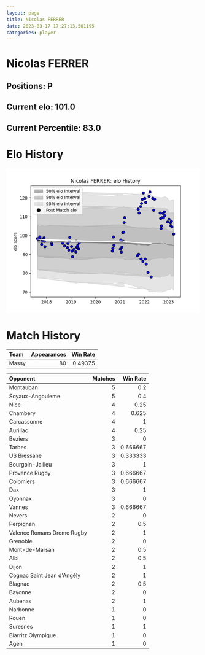 ```yaml
---  
layout: page  
title: Nicolas FERRER  
date: 2023-03-17 17:27:13.501195  
categories: player  
---
```

# Nicolas FERRER

## Positions: P

## Current elo: 101.0

## Current Percentile: 83.0

# Elo History


![elo history](history_NicolasFERRER.png)
# Match History


| Team   |   Appearances |   Win Rate |
|:-------|--------------:|-----------:|
| Massy  |            80 |    0.49375 |

| Opponent                   |   Matches |   Win Rate |
|:---------------------------|----------:|-----------:|
| Montauban                  |         5 |   0.2      |
| Soyaux-Angouleme           |         5 |   0.4      |
| Nice                       |         4 |   0.25     |
| Chambery                   |         4 |   0.625    |
| Carcassonne                |         4 |   1        |
| Aurillac                   |         4 |   0.25     |
| Beziers                    |         3 |   0        |
| Tarbes                     |         3 |   0.666667 |
| US Bressane                |         3 |   0.333333 |
| Bourgoin-Jallieu           |         3 |   1        |
| Provence Rugby             |         3 |   0.666667 |
| Colomiers                  |         3 |   0.666667 |
| Dax                        |         3 |   1        |
| Oyonnax                    |         3 |   0        |
| Vannes                     |         3 |   0.666667 |
| Nevers                     |         2 |   0        |
| Perpignan                  |         2 |   0.5      |
| Valence Romans Drome Rugby |         2 |   1        |
| Grenoble                   |         2 |   0        |
| Mont-de-Marsan             |         2 |   0.5      |
| Albi                       |         2 |   0.5      |
| Dijon                      |         2 |   1        |
| Cognac Saint Jean d'Angély |         2 |   1        |
| Blagnac                    |         2 |   0.5      |
| Bayonne                    |         2 |   0        |
| Aubenas                    |         2 |   1        |
| Narbonne                   |         1 |   0        |
| Rouen                      |         1 |   0        |
| Suresnes                   |         1 |   1        |
| Biarritz Olympique         |         1 |   0        |
| Agen                       |         1 |   0        |